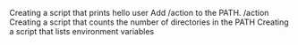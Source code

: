 Creating a script that prints hello user
Add /action to the PATH. /action
Creating a script that counts the number of directories in the PATH
Creating a script that lists environment variables
